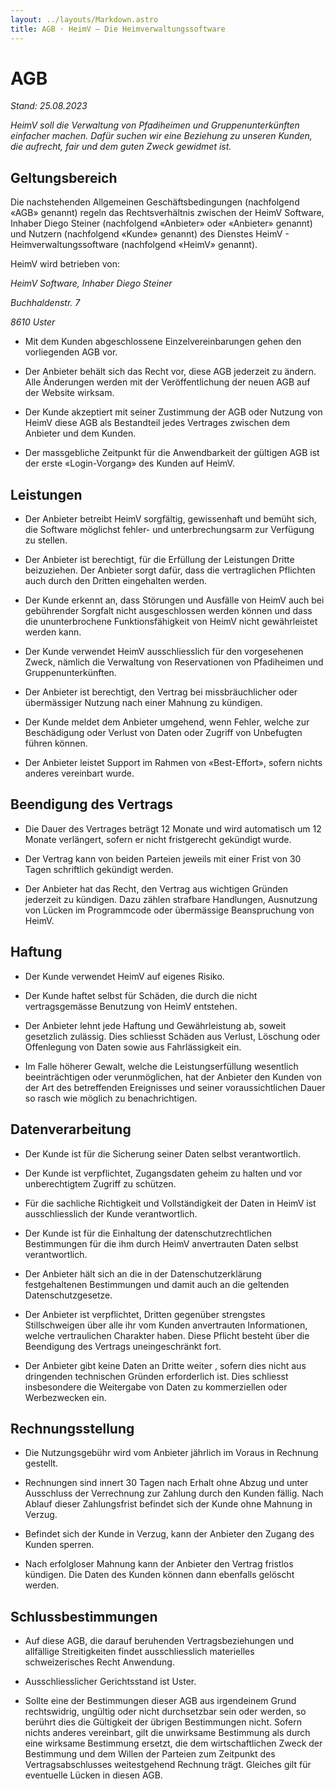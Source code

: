 ```yaml
---
layout: ../layouts/Markdown.astro
title: AGB · HeimV – Die Heimverwaltungssoftware
---
```


# AGB

*Stand: 25.08.2023*

*HeimV soll die Verwaltung von Pfadiheimen und Gruppenunterkünften
einfacher machen. Dafür suchen wir eine Beziehung zu unseren Kunden, die
aufrecht, fair und dem guten Zweck gewidmet ist.*

## Geltungsbereich

Die nachstehenden Allgemeinen Geschäftsbedingungen (nachfolgend «AGB»
genannt) regeln das Rechtsverhältnis zwischen der HeimV Software,
Inhaber Diego Steiner (nachfolgend «Anbieter» oder «Anbieter» genannt)
und Nutzern (nachfolgend «Kunde» genannt) des Dienstes HeimV -
Heimverwaltungssoftware (nachfolgend «HeimV» genannt).

HeimV wird betrieben von:

*HeimV Software, Inhaber Diego Steiner*

*Buchhaldenstr. 7*

*8610 Uster*

- Mit dem Kunden abgeschlossene Einzelvereinbarungen gehen den
  vorliegenden AGB vor.

- Der Anbieter behält sich das Recht vor, diese AGB jederzeit zu ändern.
  Alle Änderungen werden mit der Veröffentlichung der neuen AGB auf der
  Website wirksam.

- Der Kunde akzeptiert mit seiner Zustimmung der AGB oder Nutzung von
  HeimV diese AGB als Bestandteil jedes Vertrages zwischen dem Anbieter
  und dem Kunden.

- Der massgebliche Zeitpunkt für die Anwendbarkeit der gültigen AGB ist
  der erste «Login-Vorgang» des Kunden auf HeimV.

## Leistungen

- Der Anbieter betreibt HeimV sorgfältig, gewissenhaft und bemüht sich,
  die Software möglichst fehler- und unterbrechungsarm zur Verfügung zu
  stellen.

- Der Anbieter ist berechtigt, für die Erfüllung der Leistungen Dritte
  beizuziehen. Der Anbieter sorgt dafür, dass die vertraglichen
  Pflichten auch durch den Dritten eingehalten werden.

- Der Kunde erkennt an, dass Störungen und Ausfälle von HeimV auch bei
  gebührender Sorgfalt nicht ausgeschlossen werden können und dass die
  ununterbrochene Funktionsfähigkeit von HeimV nicht gewährleistet
  werden kann.

- Der Kunde verwendet HeimV ausschliesslich für den vorgesehenen Zweck,
  nämlich die Verwaltung von Reservationen von Pfadiheimen und
  Gruppenunterkünften.

- Der Anbieter ist berechtigt, den Vertrag bei missbräuchlicher oder
  übermässiger Nutzung nach einer Mahnung zu kündigen.

- Der Kunde meldet dem Anbieter umgehend, wenn Fehler, welche zur
  Beschädigung oder Verlust von Daten oder Zugriff von Unbefugten führen
  können.

- Der Anbieter leistet Support im Rahmen von «Best-Effort», sofern
  nichts anderes vereinbart wurde.

## Beendigung des Vertrags

- Die Dauer des Vertrages beträgt 12 Monate und wird automatisch um 12
  Monate verlängert, sofern er nicht fristgerecht gekündigt wurde.

- Der Vertrag kann von beiden Parteien jeweils mit einer Frist von 30
  Tagen schriftlich gekündigt werden.

- Der Anbieter hat das Recht, den Vertrag aus wichtigen Gründen
  jederzeit zu kündigen. Dazu zählen strafbare Handlungen, Ausnutzung
  von Lücken im Programmcode oder übermässige Beanspruchung von HeimV.

## Haftung

- Der Kunde verwendet HeimV auf eigenes Risiko.

- Der Kunde haftet selbst für Schäden, die durch die nicht
  vertragsgemässe Benutzung von HeimV entstehen.

- Der Anbieter lehnt jede Haftung und Gewährleistung ab, soweit
  gesetzlich zulässig. Dies schliesst Schäden aus Verlust, Löschung oder
  Offenlegung von Daten sowie aus Fahrlässigkeit ein.

- Im Falle höherer Gewalt, welche die Leistungserfüllung wesentlich
  beeinträchtigen oder verunmöglichen, hat der Anbieter den Kunden von
  der Art des betreffenden Ereignisses und seiner voraussichtlichen
  Dauer so rasch wie möglich zu benachrichtigen.

## Datenverarbeitung

- Der Kunde ist für die Sicherung seiner Daten selbst verantwortlich.

- Der Kunde ist verpflichtet, Zugangsdaten geheim zu halten und vor
  unberechtigtem Zugriff zu schützen.

- Für die sachliche Richtigkeit und Vollständigkeit der Daten in HeimV
  ist ausschliesslich der Kunde verantwortlich.

- Der Kunde ist für die Einhaltung der datenschutzrechtlichen
  Bestimmungen für die ihm durch HeimV anvertrauten Daten selbst
  verantwortlich.

- Der Anbieter hält sich an die in der Datenschutzerklärung
  festgehaltenen Bestimmungen und damit auch an die geltenden
  Datenschutzgesetze.

- Der Anbieter ist verpflichtet, Dritten gegenüber strengstes
  Stillschweigen über alle ihr vom Kunden anvertrauten Informationen,
  welche vertraulichen Charakter haben. Diese Pflicht besteht über die
  Beendigung des Vertrags uneingeschränkt fort.

- Der Anbieter gibt keine Daten an Dritte weiter , sofern dies nicht aus
  dringenden technischen Gründen erforderlich ist. Dies schliesst
  insbesondere die Weitergabe von Daten zu kommerziellen oder
  Werbezwecken ein.

## Rechnungsstellung

- Die Nutzungsgebühr wird vom Anbieter jährlich im Voraus in Rechnung
  gestellt.

- Rechnungen sind innert 30 Tagen nach Erhalt ohne Abzug und unter
  Ausschluss der Verrechnung zur Zahlung durch den Kunden fällig. Nach
  Ablauf dieser Zahlungsfrist befindet sich der Kunde ohne Mahnung in
  Verzug.

- Befindet sich der Kunde in Verzug, kann der Anbieter den Zugang des
  Kunden sperren.

- Nach erfolgloser Mahnung kann der Anbieter den Vertrag fristlos
  kündigen. Die Daten des Kunden können dann ebenfalls gelöscht werden.

## Schlussbestimmungen

- Auf diese AGB, die darauf beruhenden Vertragsbeziehungen und
  allfällige Streitigkeiten findet ausschliesslich materielles
  schweizerisches Recht Anwendung.

- Ausschliesslicher Gerichtsstand ist Uster.

- Sollte eine der Bestimmungen dieser AGB aus irgendeinem Grund
  rechtswidrig, ungültig oder nicht durchsetzbar sein oder werden, so
  berührt dies die Gültigkeit der übrigen Bestimmungen nicht. Sofern
  nichts anderes vereinbart, gilt die unwirksame Bestimmung als durch
  eine wirksame Bestimmung ersetzt, die dem wirtschaftlichen Zweck der
  Bestimmung und dem Willen der Parteien zum Zeitpunkt des
  Vertragsabschlusses weitestgehend Rechnung trägt. Gleiches gilt für
  eventuelle Lücken in diesen AGB.


